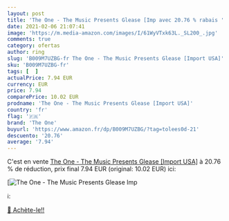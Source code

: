 ```yaml
---
layout: post
title: 'The One - The Music Presents Glease [Imp avec 20.76 % rabais '
date: 2021-02-06 21:07:41
image: 'https://m.media-amazon.com/images/I/61WyVTxk63L._SL200_.jpg'
comments: true
category: ofertas
author: ring
slug: 'B009M7UZBG-fr The One - The Music Presents Glease [Import USA]'
sku: 'B009M7UZBG-fr'
tags: [  ]
actualPrice: 7.94 EUR
currency: EUR
price: 7.94
comparePrice: 10.02 EUR
prodname: 'The One - The Music Presents Glease [Import USA]'
country: 'fr'
flag: '🇫🇷'
brand: 'The One'
buyurl: 'https://www.amazon.fr/dp/B009M7UZBG/?tag=tolees0d-21'
descuento: '20.76'
average: '7.94'
---
```


C'est en vente [The One - The Music Presents Glease [Import USA]](https://www.amazon.fr/dp/B009M7UZBG/?tag=tolees0d-21)  à  20.76 % de réduction, prix final  7.94 EUR (original: 10.02 EUR) ici:

[![The One - The Music Presents Glease [Imp](https://m.media-amazon.com/images/I/61WyVTxk63L._SL200_.jpg)](https://www.amazon.fr/dp/B009M7UZBG/?tag=tolees0d-21)

ℹ️:


[🛒 Achète-le!!](https://www.amazon.fr/dp/B009M7UZBG/?tag=tolees0d-21)
